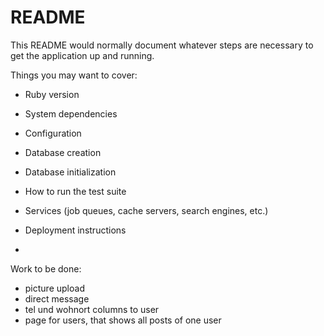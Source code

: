 # README

This README would normally document whatever steps are necessary to get the
application up and running.

Things you may want to cover:

* Ruby version

* System dependencies

* Configuration

* Database creation

* Database initialization

* How to run the test suite

* Services (job queues, cache servers, search engines, etc.)

* Deployment instructions

* 

Work to be done:

- picture upload
- direct message
- tel und wohnort columns to user
- page for users, that shows all posts of one user
